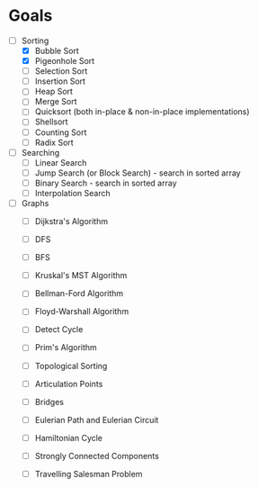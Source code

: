 # Goals
- [ ] Sorting
     - [x] Bubble Sort
     - [x] Pigeonhole Sort
     - [ ] Selection Sort
     - [ ] Insertion Sort
     - [ ] Heap Sort
     - [ ] Merge Sort
     - [ ] Quicksort (both in-place & non-in-place implementations)
     - [ ] Shellsort
     - [ ] Counting Sort
     - [ ] Radix Sort
- [ ] Searching 
     - [ ] Linear Search
     - [ ] Jump Search (or Block Search) - search in sorted array
     - [ ] Binary Search - search in sorted array
     - [ ] Interpolation Search
- [ ] Graphs
     - [ ] Dijkstra's Algorithm
     - [ ] DFS
     - [ ] BFS
     - [ ] Kruskal's MST Algorithm 
     - [ ] Bellman-Ford Algorithm 
     - [ ] Floyd-Warshall Algorithm 
     - [ ] Detect Cycle 
     - [ ] Prim's Algorithm 
     - [ ] Topological Sorting 
     - [ ] Articulation Points 
     - [ ] Bridges 
     - [ ] Eulerian Path and Eulerian Circuit 
     - [ ] Hamiltonian Cycle 
     - [ ] Strongly Connected Components 
     - [ ] Travelling Salesman Problem 

